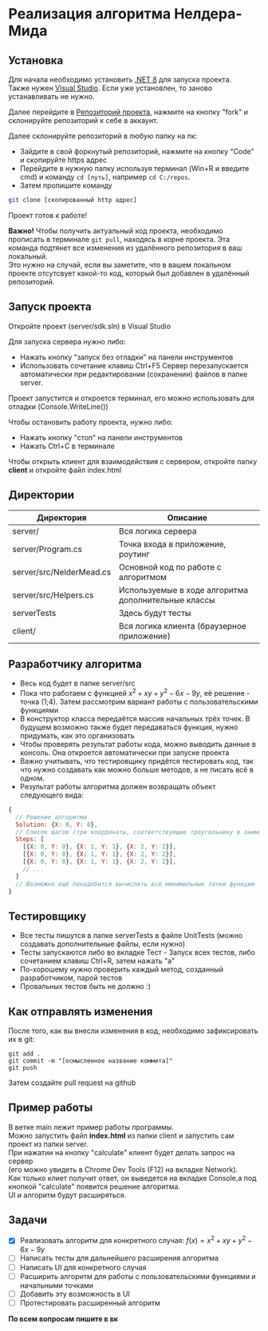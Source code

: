 # Реализация алгоритма Нелдера-Мида
## Установка

Для начала необходимо установить [.NET 8](https://dotnet.microsoft.com/en-us/download) для запуска проекта.  
Также нужен [Visual Studio](https://visualstudio.microsoft.com/ru/downloads/). Если уже установлен, то заново устанавливать не нужно.

Далее перейдите в [Репозиторий проекта](https://github.com/matveybobrov/nelder-mead.git), нажмите на кнопку "fork" и склонируйте репозиторий к себе в аккаунт.  

Далее склонируйте репозиторий в любую папку на пк:
- Зайдите в свой форкнутый репозиторий, нажмите на кнопку "Code" и скопируйте https адрес
- Перейдите в нужную папку используя терминал (Win+R и введите cmd) и команду ```cd [путь]```, например ```cd C:/repos```.  
- Затем пропишите команду
```sh
git clone [скопированный http адрес]
```
Проект готов к работе!

**Важно!**
Чтобы получить актуальный код проекта, необходимо прописать в терминале ```git pull```, находясь в корне проекта. Эта команда подтянет все изменения из удалённого репозитория в ваш локальный.  
Это нужно на случай, если вы заметите, что в вашем локальном проекте отсутсвует какой-то код, который был добавлен в удалённый репозиторий.

## Запуск проекта
Откройте проект (server/sdk.sln) в Visual Studio

Для запуска сервера нужно либо:
- Нажать кнопку "запуск без отладки" на панели инструментов
- Использовать сочетание клавиш Ctrl+F5
Сервер перезапускается автоматически при редактировании (сохранении) файлов в папке server.  

Проект запустится и откроется терминал, его можно использовать для отладки (Console.WriteLine())

Чтобы остановить работу проекта, нужно либо:
- Нажать кнопку "стоп" на панели инструментов
- Нажать Ctrl+C в терминале

Чтобы открыть клиент для взаимодействия с сервером, откройте папку **client** и откройте файл index.html

## Директории
| Директория | Описание |
| ------ | ------ |
| server/| Вся логика сервера |
| server/Program.cs| Точка входа в приложение, роутинг |
| server/src/NelderMead.cs | Основной код по работе с алгоритмом |
| server/src/Helpers.cs | Используемые в ходе алгоритма дополнительные классы |
| serverTests | Здесь будут тесты |
| client/ | Вся логика клиента (браузерное приложение) |


## Разработчику алгоритма
- Весь код будет в папке server/src
- Пока что работаем с функцией $x^2+xy+y^2-6x-9y$, её решение - точка (1;4). Затем рассмотрим вариант работы с пользовательскими функциями
- В конструктор класса передаётся массив начальных трёх точек. В будущем возможно также будет передаваться функция, нужно придумать, как это организовать
- Чтобы проверять результат работы кода, можно выводить данные в консоль. Она откроется автоматически при запуске проекта
- Важно учитывать, что тестировщику придётся тестировать код, так что нужно создавать как можно больше методов, а не писать всё в одном.
- Результат работы алгоритма должен возвращать объект следующего вида:
```javascript
{
  // Решение алгоритма
  Solution: {X: 0, Y: 0},
  // Список шагов (три координаты, соответствующие треугольнику в анимации)
  Steps: [
    [{X: 0, Y: 0}, {X: 1, Y: 1}, {X: 2, Y: 2}],
    [{X: 0, Y: 0}, {X: 1, Y: 1}, {X: 2, Y: 2}],
    [{X: 0, Y: 0}, {X: 1, Y: 1}, {X: 2, Y: 2}],
    // ...
  ]
  // Возможно ещё понадобится вычислить все минимальные точки функции
}
```

## Тестировщику
- Все тесты пишутся в папке serverTests в файле UnitTests (можно создавать дополнительные файлы, если нужно)
- Тесты запускаются либо во вкладке Тест - Запуск всех тестов, либо сочетанием клавиш Ctrl+R, затем нажать "a"
- По-хорошему нужно проверить каждый метод, созданный разработчиком, парой тестов
- Провальных тестов быть не должно :)

## Как отправлять изменения
После того, как вы внесли изменения в код, необходимо зафиксировать их в git:  
```
git add .
git commit -m "[осмысленное название коммита]"
git push
```
Затем создайте pull request на github

## Пример работы
В ветке main лежит пример работы программы.  
Можно запустить файл **index.html** из папки client и запустить сам проект из папки server.  
При нажатии на кнопку "calculate" клиент будет делать запрос на сервер  
(его можно увидеть в Chrome Dev Tools (F12) на вкладке Network).  
Как только клиет получит ответ, он выведется на вкладке Console,а под кнопкой "calculate" появится решение алгоритма.  
UI и алгоритм будут расширяться.

## Задачи
- [x] Реализовать алгоритм для конкретного случая: $f(x)=x^2+xy+y^2-6x-9y$
- [ ] Написать тесты для дальнейшего расширения алгоритма
- [ ] Написать UI для конкретного случая
- [ ] Расширить алгоритм для работы с пользовательскими функциями и начальными точками
- [ ] Добавить эту возможность в UI
- [ ] Протестировать расширенный алгоритм

**По всем вопросам пишите в вк**
